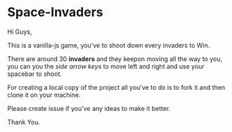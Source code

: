 # Space-Invaders
Hi Guys,

This is a vanilla-js game, you've to shoot down every invaders to Win. 

There are around 30 **invaders** and they keepon moving all the way to you, you can you the *side arrow keys* to move left and right and use your spacebar to shoot.

For creating a local copy of the project all you've to do is to fork it and then clone it on your machine.

Please create issue if you've any ideas to make it better.

Thank You.
